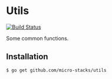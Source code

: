 # Utils

[![Build Status](https://travis-ci.com/micro-stacks/utils.svg?branch=master)](https://travis-ci.com/micro-stacks/utils)

Some common functions.

## Installation

```
$ go get github.com/micro-stacks/utils
```

